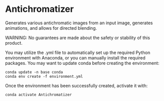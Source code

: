 # Antichromatizer
Generates various antichromatic images from an input image, generates animations, and allows for directed blending.

WARNING: No guarantees are made about the safety or stability of this product.

You may utilize the .yml file to automatically set up the required Python environment with Anaconda, or you can manually install the required packages. You may want to update conda before creating the environment:

	conda update -n base conda
	conda env create -f environment.yml

Once the environment has been successfully created, activate it with:

	conda activate Antichromatizer
